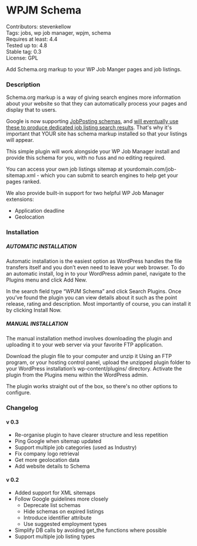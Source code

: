 # WPJM Schema
Contributors: stevenkellow  
Tags: jobs, wp job manager, wpjm, schema  
Requires at least: 4.4  
Tested up to: 4.8  
Stable tag: 0.3   
License: GPL

Add Schema.org markup to your WP Job Manger pages and job listings.

### Description
Schema.org markup is a way of giving search engines more information about your website so that they can automatically process your pages and display that to users.

Google is now supporting [JobPosting schemas](https://schema.org/JobPosting), and [will eventually use these to produce dedicated job listing search results](https://webmasters.googleblog.com/2017/06/connect-to-job-seekers-with-google.html).  That's why it's important that YOUR site has schema markup installed so that your listings will appear.

This simple plugin will work alongside your WP Job Manager install and provide this schema for you, with no fuss and no editing required.

You can access your own job listings sitemap at yourdomain.com/job-sitemap.xml - which you can submit to search engines to help get your pages ranked.

We also provide built-in support for two helpful WP Job Manager extensions:
* Application deadline
* Geolocation

### Installation
##### AUTOMATIC INSTALLATION

Automatic installation is the easiest option as WordPress handles the file transfers itself and you don’t even need to leave your web browser. To do an automatic install, log in to your WordPress admin panel, navigate to the Plugins menu and click Add New.

In the search field type “WPJM Schema” and click Search Plugins. Once you’ve found the plugin you can view details about it such as the point release, rating and description. Most importantly of course, you can install it by clicking Install Now.

##### MANUAL INSTALLATION

The manual installation method involves downloading the plugin and uploading it to your web server via your favorite FTP application.

Download the plugin file to your computer and unzip it
Using an FTP program, or your hosting control panel, upload the unzipped plugin folder to your WordPress installation’s wp-content/plugins/ directory.
Activate the plugin from the Plugins menu within the WordPress admin.

The plugin works straight out of the box, so there's no other options to configure.

### Changelog 
#### v 0.3
- Re-organise plugin to have clearer structure and less repetition
- Ping Google when sitemap updated
- Support multiple job categories (used as Industry)
- Fix company logo retrieval
- Get more geolocation data
- Add website details to Schema
#### v 0.2
- Added support for XML sitemaps
- Follow Google guidelines more closely
   * Deprecate list schemas
   * Hide schemas on expired listings
   * Introduce identifier attribute
   * Use suggested employment types
- Simplify DB calls by avoiding get_the functions where possible
- Support multiple job listing types